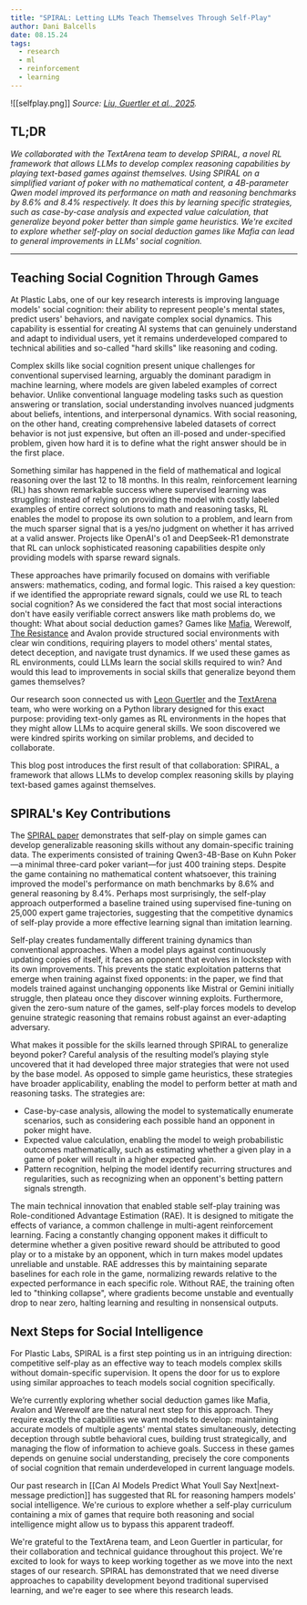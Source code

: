 ```yaml
---
title: "SPIRAL: Letting LLMs Teach Themselves Through Self-Play"
author: Dani Balcells
date: 08.15.24
tags:
  - research
  - ml
  - reinforcement
  - learning
---
```


![[selfplay.png]]
*Source: [Liu, Guertler et al., 2025](https://arxiv.org/abs/2506.24119).*

## TL;DR
_We collaborated with the TextArena team to develop SPIRAL, a novel RL framework that allows LLMs to develop complex reasoning capabilities by playing text-based games against themselves. Using SPIRAL on a simplified variant of poker with no mathematical content, a 4B-parameter Qwen model improved its performance on math and reasoning benchmarks by 8.6% and 8.4% respectively. It does this by learning specific strategies, such as case-by-case analysis and expected value calculation, that generalize beyond poker better than simple game heuristics. We're excited to explore whether self-play on social deduction games like Mafia can lead to general improvements in LLMs' social cognition._

---
## Teaching Social Cognition Through Games
At Plastic Labs, one of our key research interests is improving language models' social cognition: their ability to represent people's mental states, predict users' behaviors, and navigate complex social dynamics. This capability is essential for creating AI systems that can genuinely understand and adapt to individual users, yet it remains underdeveloped compared to technical abilities and so-called "hard skills" like reasoning and coding.

Complex skills like social cognition present unique challenges for conventional supervised learning, arguably the dominant paradigm in machine learning, where models are given labeled examples of correct behavior. Unlike conventional language modeling tasks such as question answering or translation, social understanding involves nuanced judgments about beliefs, intentions, and interpersonal dynamics. With social reasoning, on the other hand, creating comprehensive labeled datasets of correct behavior is not just expensive, but often an ill-posed and under-specified problem, given how hard it is to define what the right answer should be in the first place.

Something similar has happened in the field of mathematical and logical reasoning over the last 12 to 18 months. In this realm, reinforcement learning (RL) has shown remarkable success where supervised learning was struggling: instead of relying on providing the model with costly labeled examples of entire correct solutions to math and reasoning tasks, RL enables the model to propose its own solution to a problem, and learn from the much sparser signal that is a yes/no judgment on whether it has arrived at a valid answer. Projects like OpenAI's o1 and DeepSeek-R1 demonstrate that RL can unlock sophisticated reasoning capabilities despite only providing models with sparse reward signals. 

These approaches have primarily focused on domains with verifiable answers: mathematics, coding, and formal logic. This raised a key question: if we identified the appropriate reward signals, could we use RL to teach social cognition? As we considered the fact that most social interactions don't have easily verifiable correct answers like math problems do, we thought: What about social deduction games? Games like [Mafia](https://en.wikipedia.org/wiki/Mafia_(party_game)), Werewolf, [The Resistance](https://en.wikipedia.org/wiki/The_Resistance_(game)) and Avalon provide structured social environments with clear win conditions, requiring players to model others' mental states, detect deception, and navigate trust dynamics. If we used these games as RL environments, could LLMs learn the social skills required to win? And would this lead to improvements in social skills that generalize beyond them games themselves?

Our research soon connected us with [Leon Guertler](https://x.com/leonguertler) and the [TextArena](https://www.textarena.ai) team, who were working on a Python library designed for this exact purpose: providing text-only games as RL environments in the hopes that they might allow LLMs to acquire general skills. We soon discovered we were kindred spirits working on similar problems, and decided to collaborate.

This blog post introduces the first result of that collaboration: SPIRAL, a framework that allows LLMs to develop complex reasoning skills by playing text-based games against themselves. 

## SPIRAL's Key Contributions

The [SPIRAL paper](https://arxiv.org/abs/2506.24119) demonstrates that self-play on simple games can develop generalizable reasoning skills without any domain-specific training data. The experiments consisted of training Qwen3-4B-Base on Kuhn Poker—a minimal three-card poker variant—for just 400 training steps. Despite the game containing no mathematical content whatsoever, this training improved the model's performance on math benchmarks by 8.6% and general reasoning by 8.4%. Perhaps most surprisingly, the self-play approach outperformed a baseline trained using supervised fine-tuning on 25,000 expert game trajectories, suggesting that the competitive dynamics of self-play provide a more effective learning signal than imitation learning.

Self-play creates fundamentally different training dynamics than conventional approaches. When a model plays against continuously updating copies of itself, it faces an opponent that evolves in lockstep with its own improvements. This prevents the static exploitation patterns that emerge when training against fixed opponents: in the paper, we find that models trained against unchanging opponents like Mistral or Gemini initially struggle, then plateau once they discover winning exploits. Furthermore, given the zero-sum nature of the games, self-play forces models to develop genuine strategic reasoning that remains robust against an ever-adapting adversary.

What makes it possible for the skills learned through SPIRAL to generalize beyond poker? Careful analysis of the resulting model’s playing style uncovered that it had developed three major strategies that were not used by the base model. As opposed to simple game heuristics, these strategies have broader applicability, enabling the model to perform better at math and reasoning tasks. The strategies are:

- Case-by-case analysis, allowing the model to systematically enumerate scenarios, such as considering each possible hand an opponent in poker might have.
- Expected value calculation, enabling the model to weigh probabilistic outcomes mathematically, such as estimating whether a given play in a game of poker will result in a higher expected gain.
- Pattern recognition, helping the model identify recurring structures and regularities, such as recognizing when an opponent's betting pattern signals strength.

The main technical innovation that enabled stable self-play training was Role-conditioned Advantage Estimation (RAE). It is designed to mitigate the effects of variance, a common challenge in multi-agent reinforcement learning. Facing a constantly changing opponent makes it difficult to determine whether a given positive reward should be attributed to good play or to a mistake by an opponent, which in turn makes model updates unreliable and unstable. RAE addresses this by maintaining separate baselines for each role in the game, normalizing rewards relative to the expected performance in each specific role. Without RAE, the training often led to "thinking collapse", where gradients become unstable and eventually drop to near zero, halting learning and resulting in nonsensical outputs. 

## Next Steps for Social Intelligence

For Plastic Labs, SPIRAL is a first step pointing us in an intriguing direction: competitive self-play as an effective way to teach models complex skills without domain-specific supervision. It opens the door for us to explore using similar approaches to teach models social cognition specifically.

We’re currently exploring whether social deduction games like Mafia, Avalon and Werewolf are the natural next step for this approach. They require exactly the capabilities we want models to develop: maintaining accurate models of multiple agents' mental states simultaneously, detecting deception through subtle behavioral cues, building trust strategically, and managing the flow of information to achieve goals. Success in these games depends on genuine social understanding, precisely the core components of social cognition that remain underdeveloped in current language models.

Our past research in [[Can AI Models Predict What Youll Say Next|next-message prediction]] has suggested that RL for reasoning hampers models' social intelligence. We're curious to explore whether a self-play curriculum containing a mix of games that require both reasoning and social intelligence might allow us to bypass this apparent tradeoff.

We're grateful to the TextArena team, and Leon Guertler in particular, for their collaboration and technical guidance throughout this project. We're excited to look for ways to keep working together as we move into the next stages of our research. SPIRAL has demonstrated that we need diverse approaches to capability development beyond traditional supervised learning, and we're eager to see where this research leads.